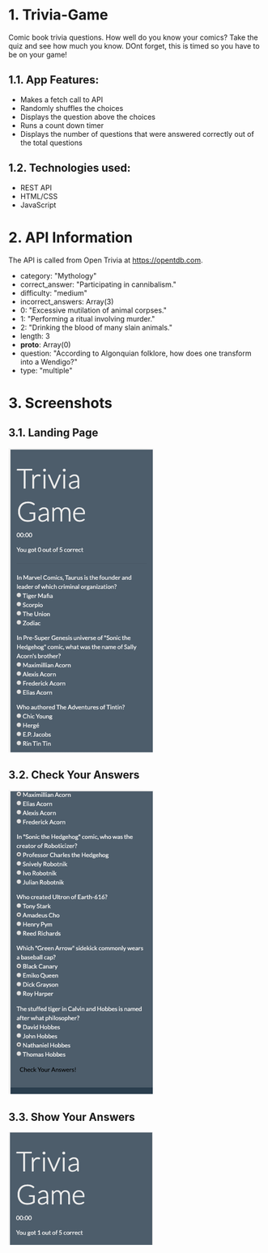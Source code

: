 # 1. Trivia-Game
Comic book trivia questions. How well do you know your comics? Take the quiz and see how much you know. DOnt forget, this is timed so you have to be on your game!

## 1.1. App Features:
<ul>
    <li> Makes a fetch call to API
    <li> Randomly shuffles the choices
    <li> Displays the question above the choices
    <li> Runs a count down timer
    <li> Displays the number of questions that were answered correctly out of the total questions
</ul>

## 1.2. Technologies used:
<ul>
    <li> REST API
    <li> HTML/CSS
    <li> JavaScript
</ul>

# 2. API Information
The API is called from Open Trivia at <https://opentdb.com>.
- category: "Mythology"
- correct_answer: "Participating in cannibalism."
- difficulty: "medium"
- incorrect_answers: Array(3)
- 0: "Excessive mutilation of animal corpses."
- 1: "Performing a ritual involving murder."
- 2: "Drinking the blood of many slain animals."
- length: 3
- __proto__: Array(0)
- question: "According to Algonquian folklore, how does one transform into a Wendigo?"
- type: "multiple"

# 3. Screenshots 
## 3.1. Landing Page
![Home](/assets/images/Home.png)

## 3.2. Check Your Answers
![Check-Answers](/assets/images/Check-Answers.png)

## 3.3. Show Your Answers
![Show-Answers](/assets/images/Show-Answers.png)